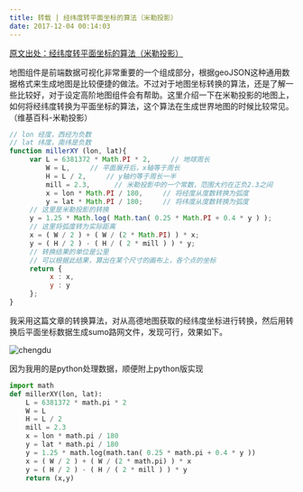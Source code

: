 ```yaml
---
title: 转载 | 经纬度转平面坐标的算法（米勒投影）
date: 2017-12-04 00:14:03
---
```


[原文出处：经纬度转平面坐标的算法（米勒投影）](http://xbingoz.com/2012/12/31/Miller-cylindrical/)

地图组件是前端数据可视化非常重要的一个组成部分，根据geoJSON这种通用数据格式来生成地图是比较便捷的做法。不过对于地图坐标转换的算法，还是了解一些比较好，对于设定高阶地图组件会有帮助。这里介绍一下在米勒投影的地图上，如何将经纬度转换为平面坐标的算法，这个算法在生成世界地图的时候比较常见。（维基百科-米勒投影）

```javascript
// lon 经度，西经为负数
// lat 纬度，南纬是负数
function millerXY (lon, lat){
     var L = 6381372 * Math.PI * 2,     // 地球周长
         W = L,     // 平面展开后，x轴等于周长
         H = L / 2,     // y轴约等于周长一半
         mill = 2.3,      // 米勒投影中的一个常数，范围大约在正负2.3之间
         x = lon * Math.PI / 180,     // 将经度从度数转换为弧度
         y = lat * Math.PI / 180;     // 将纬度从度数转换为弧度
     // 这里是米勒投影的转换
     y = 1.25 * Math.log( Math.tan( 0.25 * Math.PI + 0.4 * y ) );
     // 这里将弧度转为实际距离
     x = ( W / 2 ) + ( W / (2 * Math.PI) ) * x;
     y = ( H / 2 ) - ( H / ( 2 * mill ) ) * y;
     // 转换结果的单位是公里
     // 可以根据此结果，算出在某个尺寸的画布上，各个点的坐标
     return {
          x : x,
          y : y
     };
}
```
<!-- more -->
我采用这篇文章的转换算法，对从高德地图获取的经纬度坐标进行转换，然后用转换后平面坐标数据生成sumo路网文件，发现可行，效果如下。

![chengdu](http://cdn.huangjunqin.com/sensor.png)

因为我用的是python处理数据，顺便附上python版实现

```python
import math
def millerXY(lon, lat):
	L = 6381372 * math.pi * 2
	W = L
	H = L / 2
	mill = 2.3
	x = lon * math.pi / 180
	y = lat * math.pi / 180
	y = 1.25 * math.log(math.tan( 0.25 * math.pi + 0.4 * y ))
	x = ( W / 2 ) + ( W / (2 * math.pi) ) * x
	y = ( H / 2 ) - ( H / ( 2 * mill ) ) * y
	return (x,y)
```
